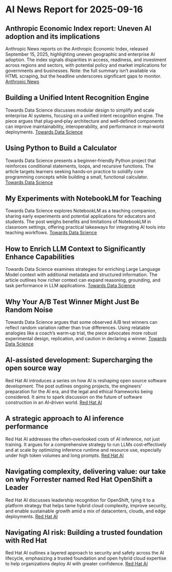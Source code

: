 # AI News Report for 2025-09-16

## Anthropic Economic Index report: Uneven AI adoption and its implications
Anthropic News reports on the Anthropic Economic Index, released September 15, 2025, highlighting uneven geographic and enterprise AI adoption. The index signals disparities in access, readiness, and investment across regions and sectors, with potential policy and market implications for governments and businesses. Note: the full summary isn’t available via HTML scraping, but the headline underscores significant gaps to monitor. [Anthropic News](https://www.anthropic.com/research/anthropic-economic-index-september-2025-report)

## Building a Unified Intent Recognition Engine
Towards Data Science discusses modular design to simplify and scale enterprise AI systems, focusing on a unified intent recognition engine. The piece argues that plug‑and‑play architecture and well‑defined components can improve maintainability, interoperability, and performance in real‑world deployments. [Towards Data Science](https://towardsdatascience.com/building-a-unified-intent-recognition-engine/)

## Using Python to Build a Calculator
Towards Data Science presents a beginner‑friendly Python project that reinforces conditional statements, loops, and recursive functions. The article targets learners seeking hands‑on practice to solidify core programming concepts while building a small, functional calculator. [Towards Data Science](https://towardsdatascience.com/using-python-to-build-a-calculator/)

## My Experiments with NotebookLM for Teaching
Towards Data Science explores NotebookLM as a teaching companion, sharing early experiments and potential applications for educators and students. The post weighs benefits and limitations of NotebookLM in classroom settings, offering practical takeaways for integrating AI tools into teaching workflows. [Towards Data Science](https://towardsdatascience.com/my-experiments-with-notebooklm-for-teaching/)

## How to Enrich LLM Context to Significantly Enhance Capabilities
Towards Data Science examines strategies for enriching Large Language Model context with additional metadata and structured information. The article outlines how richer context can expand reasoning, grounding, and task performance in LLM applications. [Towards Data Science](https://towardsdatascience.com/how-to-enrich-llm-context-to-significantly-enhance-capabilities/)

## Why Your A/B Test Winner Might Just Be Random Noise
Towards Data Science argues that some observed A/B test winners can reflect random variation rather than true differences. Using relatable analogies like a coach’s warm‑up trial, the piece advocates more robust experimental design, replication, and caution in declaring a winner. [Towards Data Science](https://towardsdatascience.com/why-your-a-b-test-winner-might-just-be-random-noise/)

## AI-assisted development: Supercharging the open source way
Red Hat AI introduces a series on how AI is reshaping open source software development. The post outlines ongoing projects, the engineers’ preparation for the AI era, and the legal and ethical frameworks being considered. It aims to spark discussion on the future of software construction in an AI‑driven world. [Red Hat AI](https://www.redhat.com/en/blog/ai-assisted-development-supercharging-open-source-way)

## A strategic approach to AI inference performance
Red Hat AI addresses the often‑overlooked costs of AI inference, not just training. It argues for a comprehensive strategy to run LLMs cost‑effectively and at scale by optimizing inference runtime and resource use, especially under high token volumes and long prompts. [Red Hat AI](https://www.redhat.com/en/blog/strategic-approach-ai-inference-performance)

## Navigating complexity, delivering value: our take on why Forrester named Red Hat OpenShift a Leader
Red Hat AI discusses leadership recognition for OpenShift, tying it to a platform strategy that helps tame hybrid cloud complexity, improve security, and enable sustainable growth amid a mix of datacenters, clouds, and edge deployments. [Red Hat AI](https://www.redhat.com/en/blog/navigating-complexity-delivering-value)

## Navigating AI risk: Building a trusted foundation with Red Hat
Red Hat AI outlines a layered approach to security and safety across the AI lifecycle, emphasizing a trusted foundation and open hybrid cloud expertise to help organizations deploy AI with greater confidence. [Red Hat AI](https://www.redhat.com/en/blog/navigating-ai-risk-building-trusted-foundation-red-hat)
